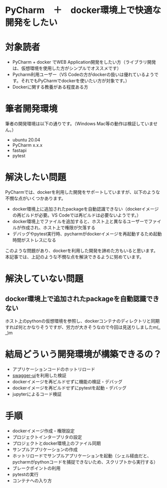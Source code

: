 # PyCharm　＋　docker環境上で快適な開発をしたい


# 対象読者
- PyCharm + docker でWEB Application開発をしたい方（ライブラリ開発は、仮想環境を使用した方がシンプルでオススメです）
- Pycharm利用ユーザー（VS Codeの方がdockerの扱いは優れているようです。それでもPyCharmでdockerを使いたい方が対象です。）
- Dockerに関する教養がある程度ある方

# 筆者開発環境
筆者の開発環境は以下の通りです。（Windows Mac等の動作は検証していません。）

- ubuntu 20.04
- PyCharm x.x.x
- fastapi
- pytest

# 解決したい問題
PyCharmでは、dockerを利用した開発をサポートしていますが、以下のような不憫な点がいくつかあります。

- docker環境上に追加されたpackageを自動認識できない（dockerイメージの再ビルドが必要。VS Codeでは再ビルドは必要ないようです。）
- docker環境上でファイルを追加すると、ホスト上と異なるユーザーでファイルが作成され、ホスト上で権限が欠落する
- デバッグやpytest実行時、pycharmがdockerイメージを再起動するため起動時間がストレスになる

このような問題があり、dockerを利用した開発を諦めた方もいると思います。
本記事では、上記のような不憫な点を解決できるように努めています。

# 解決していない問題

## docker環境上で追加されたpackageを自動認識できない
ホスト上のpythonの仮想環境を参照し、dockerコンテナのディレクトリと同期すれば何とかなりそうですが、労力が大きそうなので今回は見送りしましたm(_ _)m

# 結局どういう開発環境が構築できるの？

- アプリケーションコードのホットリロード
- [swagger-ui](https://swagger.io/tools/swagger-ui/)を利用した検証
- dockerイメージを再ビルドせずに機能の検証・デバッグ
- dockerイメージを再ビルドせずにpytestを起動・デバッグ
- jupyterによるコード検証

# 手順
- dockerイメージ作成・権限設定
- プロジェクトインタープリタの設定
- プロジェクトとdocker環境上のファイル同期
- サンプルアプリケーションの作成
- ホットリロードでサンプルアプリケーションを起動（シェル経由だと、pycharmがpythonコードを捕捉できないため、スクリプトから実行する）
- ブレークポイントの利用
- pytestの実行
- コンテナへの入り方


